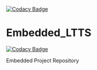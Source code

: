 [![Codacy Badge](https://app.codacy.com/project/badge/Grade/698c6d1d312e42bba7af049cb5424ee3)](https://www.codacy.com/gh/ArrijithKM/Embedded_LTTS/dashboard?utm_source=github.com&amp;utm_medium=referral&amp;utm_content=ArrijithKM/Embedded_LTTS&amp;utm_campaign=Badge_Grade)
# Embedded_LTTS

[![Codacy Badge](https://api.codacy.com/project/badge/Grade/26cf22d2a6dc446fbdf9c64fa98d6985)](https://app.codacy.com/gh/ArrijithKM/Embedded_LTTS?utm_source=github.com&utm_medium=referral&utm_content=ArrijithKM/Embedded_LTTS&utm_campaign=Badge_Grade_Settings)

 Embedded Project Repository
